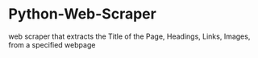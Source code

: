 # Python-Web-Scraper
web scraper that extracts the Title of the Page, Headings, Links, Images, from a specified webpage
